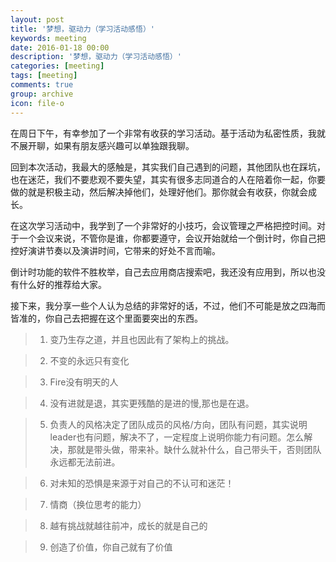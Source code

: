 ```yaml
---
layout: post
title: '梦想，驱动力（学习活动感悟）'
keywords: meeting
date: 2016-01-18 00:00
description: '梦想，驱动力（学习活动感悟）'
categories: [meeting]
tags: [meeting]
comments: true
group: archive
icon: file-o
---
```


在周日下午，有幸参加了一个非常有收获的学习活动。基于活动为私密性质，我就不展开聊，如果有朋友感兴趣可以单独跟我聊。

回到本次活动，我最大的感触是，其实我们自己遇到的问题，其他团队也在踩坑，也在迷茫，我们不要悲观不要失望，其实有很多志同道合的人在陪着你一起，你要做的就是积极主动，然后解决掉他们，处理好他们。那你就会有收获，你就会成长。

<!-- more -->

在这次学习活动中，我学到了一个非常好的小技巧，会议管理之严格把控时间。对于一个会议来说，不管你是谁，你都要遵守，会议开始就给一个倒计时，你自己把控好演讲节奏以及演讲时间，它带来的好处不言而喻。

倒计时功能的软件不胜枚举，自己去应用商店搜索吧，我还没有应用到，所以也没有什么好的推荐给大家。

接下来，我分享一些个人认为总结的非常好的话，不过，他们不可能是放之四海而皆准的，你自己去把握在这个里面要突出的东西。


>1. 变乃生存之道，并且也因此有了架构上的挑战。

>2. 不变的永远只有变化

>3. Fire没有明天的人

>4. 没有进就是退，其实更残酷的是进的慢,那也是在退。

>5. 负责人的风格决定了团队成员的风格/方向，团队有问题，其实说明leader也有问题，解决不了，一定程度上说明你能力有问题。怎么解决，那就是带头做，带来补。缺什么就补什么，自己带头干，否则团队永远都无法前进。

>6. 对未知的恐惧是来源于对自己的不认可和迷茫！

>7. 情商（换位思考的能力）

>8. 越有挑战就越往前冲，成长的就是自己的

>9. 创造了价值，你自己就有了价值
